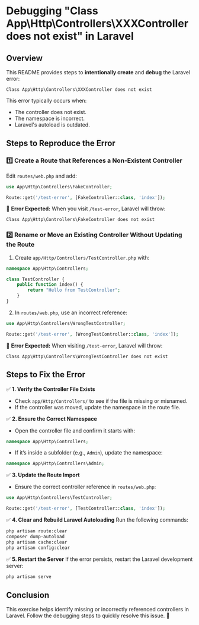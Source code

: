 # Debugging "Class App\\Http\\Controllers\\XXXController does not exist" in Laravel

## Overview
This README provides steps to **intentionally create** and **debug** the Laravel error:

```
Class App\Http\Controllers\XXXController does not exist
```

This error typically occurs when:
- The controller does not exist.
- The namespace is incorrect.
- Laravel's autoload is outdated.

## Steps to Reproduce the Error

### 1️⃣ Create a Route that References a Non-Existent Controller
Edit `routes/web.php` and add:

```php
use App\Http\Controllers\FakeController;

Route::get('/test-error', [FakeController::class, 'index']);
```

🚨 **Error Expected:** When you visit `/test-error`, Laravel will throw:
```
Class App\Http\Controllers\FakeController does not exist
```

### 2️⃣ Rename or Move an Existing Controller Without Updating the Route

1. Create `app/Http/Controllers/TestController.php` with:

```php
namespace App\Http\Controllers;

class TestController {
    public function index() {
        return "Hello from TestController";
    }
}
```

2. In `routes/web.php`, use an incorrect reference:

```php
use App\Http\Controllers\WrongTestController;

Route::get('/test-error', [WrongTestController::class, 'index']);
```

🚨 **Error Expected:** When visiting `/test-error`, Laravel will throw:
```
Class App\Http\Controllers\WrongTestController does not exist
```

## Steps to Fix the Error

✅ **1. Verify the Controller File Exists**
- Check `app/Http/Controllers/` to see if the file is missing or misnamed.
- If the controller was moved, update the namespace in the route file.

✅ **2. Ensure the Correct Namespace**
- Open the controller file and confirm it starts with:

```php
namespace App\Http\Controllers;
```

- If it’s inside a subfolder (e.g., `Admin`), update the namespace:

```php
namespace App\Http\Controllers\Admin;
```

✅ **3. Update the Route Import**
- Ensure the correct controller reference in `routes/web.php`:

```php
use App\Http\Controllers\TestController;

Route::get('/test-error', [TestController::class, 'index']);
```

✅ **4. Clear and Rebuild Laravel Autoloading**
Run the following commands:

```sh
php artisan route:clear
composer dump-autoload
php artisan cache:clear
php artisan config:clear
```

✅ **5. Restart the Server**
If the error persists, restart the Laravel development server:

```sh
php artisan serve
```

## Conclusion
This exercise helps identify missing or incorrectly referenced controllers in Laravel. Follow the debugging steps to quickly resolve this issue. 🚀

